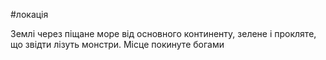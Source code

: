 #локація 

Землі через піщане море від основного континенту, зелене і прокляте, що звідти лізуть монстри. Місце покинуте богами